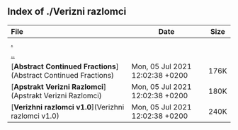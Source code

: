## Index of ./Verizni razlomci

File | Date | Size
:--- | --- | ---
[.](.) | |
[..](..) | |
[**Abstract Continued Fractions**](Abstract Continued Fractions) | Mon, 05 Jul 2021 12:02:38 +0200 | 176K
[**Apstrakt Verizni Razlomci**](Apstrakt Verizni Razlomci) | Mon, 05 Jul 2021 12:02:38 +0200 | 180K
[**Verizhni razlomci v1.0**](Verizhni razlomci v1.0) | Mon, 05 Jul 2021 12:02:38 +0200 | 240K
